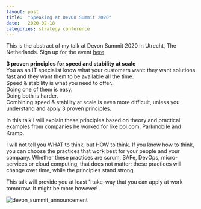 ```yaml
---
layout: post
title:  "Speaking at DevOn Summit 2020"
date:   2020-02-18
categories: strategy conference
---
```


This is the abstract of my talk at Devon Summit 2020 in Utrecht, The Netherlands. 
Sign up for the event [here](https://www.devonsummit.com/)

**3 proven principles for speed and stability at scale**
<br>
You as an IT specialist know what your customers want: they want solutions fast and they want them to be available all the time.<br>
Speed & stability is what you need to offer.<br>
Doing one of them is easy.<br>
Doing both is harder.<br>
Combining speed & stability at scale is even more difficult, unless you understand and apply 3 proven principles.<br>

In this talk I will explain these principles based on theory and practical examples from companies he worked for like bol.com, Parkmobile and Kramp.

I will not tell you WHAT to think, but HOW to think. If you know how to think, you can choose the practices that work best for your people and your company. Whether these practices are scrum, SAFe, DevOps, micro-services or cloud computing, that does not matter: these practices will change over time, while the principles stand strong. 

This talk will provide you at least 1 take-way that you can apply at work tomorrow. It might be more however! 

![devon_summit_announcement](https://user-images.githubusercontent.com/5676977/134810692-046fbad9-19a5-42aa-9c75-2604c127fda6.jpeg)

